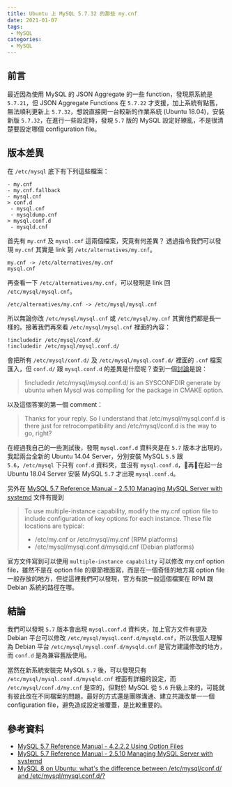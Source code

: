 ```yaml
---
title: Ubuntu 上 MySQL 5.7.32 的那些 my.cnf
date: 2021-01-07
tags:
 - MySQL
categories: 
 - MySQL
---
```


## 前言
最近因為使用 MySQL 的 JSON Aggregate 的一些 function，發現原系統是 `5.7.21`，但 JSON Aggregate Functions 在 `5.7.22` 才支援，加上系統有點舊，無法順利更新上 `5.7.32`，想說直接開一台較新的作業系統 (Ubuntu 18.04)，安裝新版 `5.7.32`，在進行一些設定時，發現 `5.7` 版的 MySQL 設定好繚亂，不是很清楚要設定哪個 configuration file。

## 版本差異
在 `/etc/mysql` 底下有下列這些檔案：
```
- my.cnf
- my.cnf.fallback 
- mysql.cnf
> conf.d
 - mysql.cnf
 - mysqldump.cnf
> mysql.conf.d
 - mysqld.cnf
```

首先有 `my.cnf` 及 `mysql.cnf` 這兩個檔案，究竟有何差異？
透過指令我們可以發現 `my.cnf` 其實是 link 到 `/etc/alternatives/my.cnf`。
```
my.cnf -> /etc/alternatives/my.cnf
mysql.cnf
```

再查看一下 `/etc/alternatives/my.cnf`，可以發現是 link 回 `/etc/mysql/mysql.cnf`。
```
/etc/alternatives/my.cnf -> /etc/mysql/mysql.cnf
```

所以無論你改 `/etc/mysql/mysql.cnf` 或 `/etc/mysql/my.cnf` 其實他們都是長一樣的。接著我們再來看 `/etc/mysql/mysql.cnf` 裡面的內容：
```
!includedir /etc/mysql/conf.d/
!includedir /etc/mysql/mysql.conf.d/
```

會把所有 `/etc/mysql/conf.d/` 及 `/etc/mysql/mysql.conf.d/` 裡面的 `.cnf` 檔案匯入，但 `conf.d/` 跟 `mysql.conf.d` 的差異是什麼呢？查到一個[討論](https://serverfault.com/a/954306)是說：
> !includedir /etc/mysql/mysql.conf.d/ is an SYSCONFDIR generate by ubuntu when Mysql was compiling for the package in CMAKE option.

以及這個答案的第一個 comment：
> Thanks for your reply. So I understand that /etc/mysql/mysql.conf.d is there just for retrocompatibility and /etc/mysql/conf.d is the way to go, right?

在經過我自己的一些測試後，發現 `mysql.conf.d` 資料夾是在 `5.7` 版本才出現的，我起兩台全新的 Ubuntu 14.04 Server，分別安裝 MySQL `5.5` 跟 `5.6`，`/etc/mysql` 下只有 `conf.d` 資料夾，並沒有 `mysql.conf.d`，再在起一台 Ubuntu 18.04 Server 安裝 MySQL `5.7` 才出現 `mysql.conf.d`。

另外在 [MySQL 5.7 Reference Manual - 2.5.10 Managing MySQL Server with systemd](https://dev.mysql.com/doc/refman/5.7/en/using-systemd.html) 文件有提到
> To use multiple-instance capability, modify the my.cnf option file to include configuration of key options for each instance. These file locations are typical:
> - /etc/my.cnf or /etc/mysql/my.cnf (RPM platforms)
> - /etc/mysql/mysql.conf.d/mysqld.cnf (Debian platforms)

官方文件寫到可以使用 `multiple-instance capability` 可以修改 my.cnf option file，雖然不是在 option file 的章節裡面寫，而是在一個奇怪的地方寫 option file 一般存放的地方，但從這裡我們可以發現，官方有說一般這個檔案在 RPM 跟 Debian 系統的路徑在哪。

## 結論
我們可以發現 `5.7` 版本會出現 `mysql.conf.d` 資料夾，加上官方文件有提及 Debian 平台可以修改 `/etc/mysql/mysql.conf.d/mysqld.cnf`，所以我個人理解為 Debian 平台 `/etc/mysql/mysql.conf.d/mysqld.cnf` 是官方建議修改的地方，而 `conf.d` 是為兼容舊版使用。

當然在新系統安裝完 MySQL `5.7` 後，可以發現只有 `/etc/mysql/mysql.conf.d/mysqld.cnf` 裡面有詳細的設定，而 `/etc/mysql/conf.d/my.cnf` 是空的，但對於 MySQL 從 `5.6` 升級上來的，可能就有彼此改在不同檔案的問題，最好的方式還是團隊溝通、建立共識改單一一個 configuration file，避免造成設定被覆蓋，是比較重要的。

## 參考資料
- [MySQL 5.7 Reference Manual - 4.2.2.2 Using Option Files](https://dev.mysql.com/doc/refman/5.7/en/option-files.html)
- [MySQL 5.7 Reference Manual - 2.5.10 Managing MySQL Server with systemd](https://dev.mysql.com/doc/refman/5.7/en/using-systemd.html)
- [MySQL 8 on Ubuntu: what's the difference between /etc/mysql/conf.d/ and /etc/mysql/mysql.conf.d/?](https://serverfault.com/a/954306)